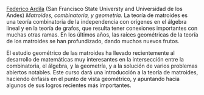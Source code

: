 [Federico Ardila](http://math.sfsu.edu/federico/) (San Francisco State Universty and Universidad de los Andes)
_Matroides, combinatoria, y geometría._ La teoría de matroides es una teoría combinatoria de la independencia con orígenes en el álgebra lineal y en la teoría de grafos, que resulta tener conexiones importantes con muchas otras ramas. En los últimos años, las raíces geométricas de la teoría de los matroides se han profundizado, dando muchos nuevos frutos. 

El estudio geométrico de las matroides ha llevado recientemente al desarrollo de matemáticas muy interesantes en la intersección entre la combinatoria, el álgebra, y la geometría, y a la solución de varios problemas abiertos notables. Este curso dará una introducción a la teoría de matroides, haciendo énfasis en el punto de vista geométrico, y apuntando hacia algunos de sus logros recientes más importantes.
